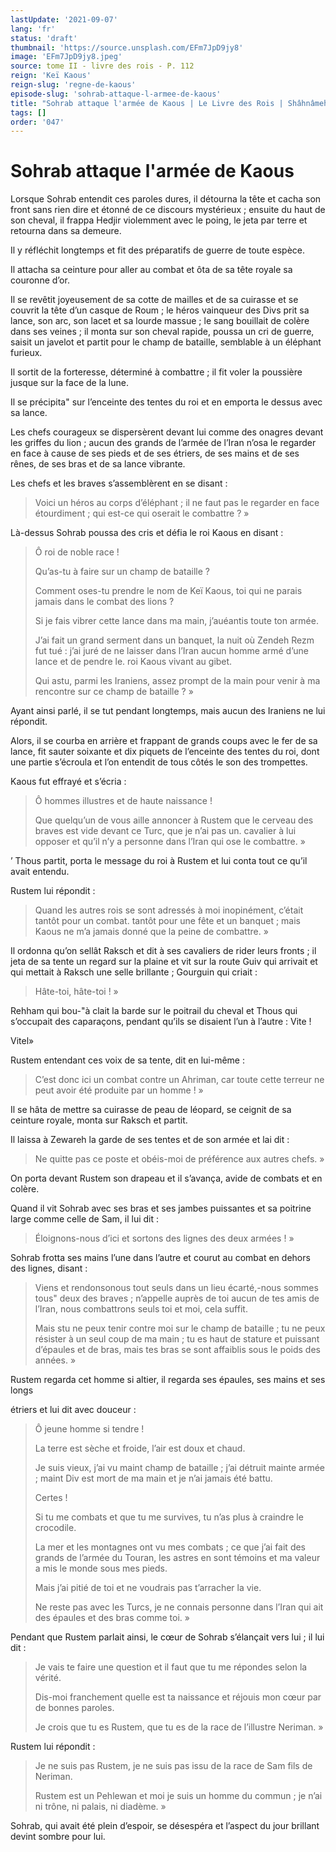 ```yaml
---
lastUpdate: '2021-09-07'
lang: 'fr'
status: 'draft'
thumbnail: 'https://source.unsplash.com/EFm7JpD9jy8'
image: 'EFm7JpD9jy8.jpeg'
source: tome II - livre des rois - P. 112
reign: 'Keï Kaous'
reign-slug: 'regne-de-kaous'
episode-slug: 'sohrab-attaque-l-armee-de-kaous'
title: "Sohrab attaque l'armée de Kaous | Le Livre des Rois | Shâhnâmeh"
tags: []
order: '047'
---
```


<!-- LTeX: language=fr -->

# Sohrab attaque l'armée de Kaous

Lorsque Sohrab entendit ces paroles dures, il détourna la tête et cacha son front sans rien dire et étonné de ce discours mystérieux ; ensuite du haut de son cheval, il frappa Hedjir violemment avec le poing, le jeta par terre et retourna dans sa demeure.

Il y réfléchit longtemps et fit des préparatifs de guerre de toute espèce.

Il attacha sa ceinture pour aller au combat et ôta de sa tête royale sa couronne d’or.

Il se revêtit joyeusement de sa cotte de mailles et de sa cuirasse et se couvrit la tête d’un casque de Roum ; le héros vainqueur des Divs prit sa lance, son arc, son lacet et sa lourde massue ; le sang bouillait de colère dans ses veines ; il monta sur son cheval rapide, poussa un cri de guerre, saisit un javelot et partit pour le champ de bataille, semblable à un éléphant furieux.

Il sortit de la forteresse, déterminé à combattre ; il fit voler la poussière jusque sur la face de la lune.

Il se précipita" sur l’enceinte des tentes du roi et en emporta le dessus avec sa lance.

Les chefs courageux se dispersèrent devant lui comme des onagres devant les griffes du lion ; aucun des grands de l’armée de l’Iran n’osa le regarder en face à cause de ses pieds et de ses étriers, de ses mains et de ses rênes, de ses bras et de sa lance vibrante.

Les chefs et les braves s’assemblèrent en se disant :

> Voici un héros au corps d’éléphant ; il ne faut pas le regarder en face étourdiment ; qui est-ce qui oserait le combattre ? »

Là-dessus Sohrab poussa des cris et défia le roi Kaous en disant :

> Ô roi de noble race !
>
> Qu’as-tu à faire sur un champ de bataille ?
>
> Comment oses-tu prendre le nom de Keï Kaous, toi qui ne parais jamais dans le combat des lions ?
>
> Si je fais vibrer cette lance dans ma main, j’auéantis toute ton armée.
>
> J’ai fait un grand serment dans un banquet, la nuit où Zendeh Rezm fut tué : j’ai juré de ne laisser dans l’Iran aucun homme armé d’une lance et de pendre le. roi Kaous vivant au gibet.
>
> Qui astu, parmi les Iraniens, assez prompt de la main pour venir à ma rencontre sur ce champ de bataille ? »

Ayant ainsi parlé, il se tut pendant longtemps, mais aucun des Iraniens ne lui répondit.

Alors, il se courba en arrière et frappant de grands coups avec le fer de sa lance, fit sauter soixante et dix piquets de l’enceinte des tentes du roi, dont une partie s’écroula et l’on entendit de tous côtés le son des trompettes.

Kaous fut effrayé et s’écria :

> Ô hommes illustres et de haute naissance !
>
> Que quelqu’un de vous aille annoncer à Rustem que le cerveau des braves est vide devant ce Turc, que je n’ai pas un. cavalier à lui opposer et qu’il n’y a personne dans l’Iran qui ose le combattre. »

’
Thous partit, porta le message du roi à Rustem et lui conta tout ce qu’il avait entendu.

Rustem lui répondit :

> Quand les autres rois se sont adressés à moi inopinément, c’était tantôt pour un combat. tantôt pour une fête et un banquet ; mais Kaous ne m’a jamais donné que la peine de combattre. »

Il ordonna qu’on sellât Raksch et dit à ses cavaliers de rider leurs fronts ; il jeta de sa tente un regard sur la plaine et vit sur la route Guiv qui arrivait et qui mettait à Raksch une selle brillante ; Gourguin qui criait :

> Hâte-toi, hâte-toi ! »

Rehham qui bou-"à clait la barde sur le poitrail du cheval et Thous qui s’occupait des caparaçons, pendant qu’ils se disaient l’un à l’autre : Vite !

Vitel»

Rustem entendant ces voix de sa tente, dit en lui-même :

> C’est donc ici un combat contre un Ahriman, car toute cette terreur ne peut avoir été produite par un homme ! »

Il se hâta de mettre sa cuirasse de peau de léopard, se ceignit de sa ceinture royale, monta sur Raksch et partit.

Il laissa à Zewareh la garde de ses tentes et de son armée et lai dit :

> Ne quitte pas ce poste et obéis-moi de préférence aux autres chefs. »

On porta devant Rustem son drapeau et il s’avança, avide de combats et en colère.

Quand il vit Sohrab avec ses bras et ses jambes puissantes et sa poitrine large comme celle de Sam, il lui dit :

> Éloignons-nous d’ici et sortons des lignes des deux armées ! »

Sohrab frotta ses mains l’une dans l’autre et courut au combat en dehors des lignes, disant :

> Viens et rendonsonous tout seuls dans un lieu écarté,-nous sommes tous" deux des braves ; n’appelle auprès de toi aucun de tes amis de l’Iran, nous combattrons seuls toi et moi, cela suffit.
>
> Mais stu ne peux tenir contre moi sur le champ de bataille ; tu ne peux résister à un seul coup de ma main ; tu es haut de stature et puissant d’épaules et de bras, mais tes bras se sont affaiblis sous le poids des années. »

Rustem regarda cet homme si altier, il regarda ses épaules, ses mains et ses longs

étriers et lui dit avec douceur :

> Ô jeune homme si tendre !
>
> La terre est sèche et froide, l’air est doux et chaud.
>
> Je suis vieux, j’ai vu maint champ de bataille ; j’ai détruit mainte armée ; maint Div est mort de ma main et je n’ai jamais été battu.
>
> Certes !
>
> Si tu me combats et que tu me survives, tu n’as plus à craindre le crocodile.
>
> La mer et les montagnes ont vu mes combats ; ce que j’ai fait des grands de l’armée du Touran, les astres en sont témoins et ma valeur a mis le monde sous mes pieds.
>
> Mais j’ai pitié de toi et ne voudrais pas t’arracher la vie.
>
> Ne reste pas avec les Turcs, je ne connais personne dans l’Iran qui ait des épaules et des bras comme toi. »

Pendant que Rustem parlait ainsi, le cœur de Sohrab s’élançait vers lui ; il lui dit :

> Je vais te faire une question et il faut que tu me répondes selon la vérité.
>
> Dis-moi franchement quelle est ta naissance et réjouis mon cœur par de bonnes paroles.
>
> Je crois que tu es Rustem, que tu es de la race de l’illustre Neriman. »

Rustem lui répondit :

> Je ne suis pas Rustem, je ne suis pas issu de la race de Sam fils de Neriman.
>
> Rustem est un Pehlewan et moi je suis un homme du commun ; je n’ai ni trône, ni palais, ni diadème. »

Sohrab, qui avait été plein d’espoir, se désespéra et l’aspect du jour brillant devint sombre pour lui.
